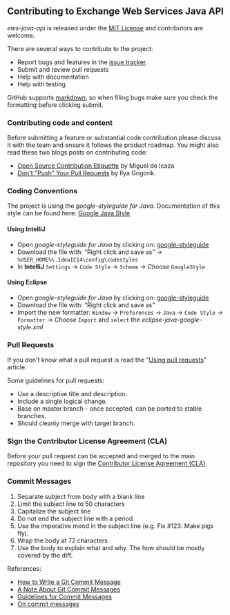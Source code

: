 ## Contributing to Exchange Web Services Java API
*ews-java-api* is released under the [MIT License](license.txt) and contributors are welcome.

There are several ways to contribute to the project:

* Report bugs and features in the [issue tracker](https://github.com/officedev/ews-java-api/issues).
* Submit and review pull requests
* Help with documentation
* Help with testing

GitHub supports [markdown](http://github.github.com/github-flavored-markdown/), so when filing bugs make sure you check the formatting before clicking submit.

### Contributing code and content
Before submitting a feature or substantial code contribution please discuss it with the team and ensure it follows the product roadmap.  You might also read these two blogs posts on contributing code:

* [Open Source Contribution Etiquette](http://tirania.org/blog/archive/2010/Dec-31.html) by Miguel de Icaza
* [Don't "Push" Your Pull Requests](http://www.igvita.com/2011/12/19/dont-push-your-pull-requests/) by Ilya Grigorik.

### Coding Conventions
The project is using the _google-styleguide for Java_. Documentation of this style can be found here: [Google Java Style](https://google-styleguide.googlecode.com/svn-history/r130/trunk/javaguide.html)

#### Using IntelliJ
* Open *google-styleguide for Java* by clicking on: [google-styleguide](https://google-styleguide.googlecode.com/svn-history/trunk/intellij-java-google-style.xml)
* Download the file with: “Right click and save as” -> `%USER_HOME%\.IdeaIC14\config\codestyles`
* In **IntelliJ** `Settings` -> `Code Style` -> `Scheme` -> _Choose_ `GoogleStyle`
#### Using Eclipse
* Open *google-styleguide for Java* by clicking on: [google-styleguide](https://google-styleguide.googlecode.com/svn-history/trunk/eclipse-java-google-style.xml)
* Download the file with: “Right click and save as”
* Import the new formatter:
    `Window` -> `Preferences` -> `Java` -> `Code Style` -> `Formatter` -> _Choose_ `Import` and `select` the _eclipse-java-google-style.xml_

### Pull Requests
If you don't know what a pull request is read the "[Using pull requests](https://help.github.com/articles/using-pull-requests)" article.

Some guidelines for pull requests:

* Use a descriptive title and description.
* Include a single logical change.
* Base on master branch - once accepted, can be ported to stable branches.
* Should cleanly merge with target branch.

### Sign the Contributor License Agreement (CLA)
Before your pull request can be accepted and merged to the main repository you need to sign the [Contributor License Agreement (CLA)](https://cla.azure.com).

### Commit Messages
1. Separate subject from body with a blank line
2. Limit the subject line to 50 characters
3. Capitalize the subject line
4. Do not end the subject line with a period
5. Use the imperative mood in the subject line (e.g. Fix #123: Make pigs fly).
6. Wrap the body at 72 characters
7. Use the body to explain what and why.  The how should be mostly covered by the diff.

References:

* [How to Write a Git Commit Message](http://chris.beams.io/posts/git-commit/)
* [A Note About Git Commit Messages](http://tbaggery.com/2008/04/19/a-note-about-git-commit-messages.html)
* [Guidelines for Commit Messages](https://wiki.gnome.org/Git/CommitMessages)
* [On commit messages](http://who-t.blogspot.de/2009/12/on-commit-messages.html)
